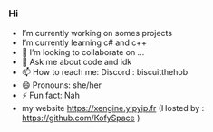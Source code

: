 ### Hi 

-  I’m currently working on somes projects
-  I’m currently learning c# and c++
- 👯 I’m looking to collaborate on ...
- 💬 Ask me about code and idk
- 📫 How to reach me: Discord : biscuitthehob
- 😄 Pronouns: she/her
- ⚡ Fun fact: Nah
- my website https://xengine.yipyip.fr (Hosted by : https://github.com/KofySpace )
